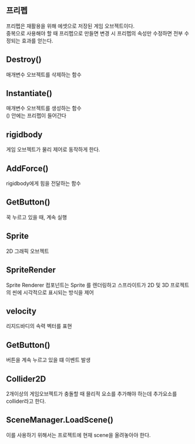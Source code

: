 ## 프리펩

프리펩은 재활용을 위해 에셋으로 저장된 게임 오브젝트이다. <br/>
중복으로 사용해야 할 때 프리펩으로 만들면 변경 시 프리펩의 속성만 수정하면 전부 수정되는 효과를 얻는다.

## Destroy()

매개변수 오브젝트를 삭제하는 함수

## Instantiate()

매개변수 오브젝트를 생성하는 함수<br/>
() 안에는 프리펩이 들어간다

## rigidbody

게임 오브젝트가 물리 제어로 동작하게 한다.

## AddForce()

rigidbody에게 힘을 전달하는 함수

## GetButton()

꾹 누르고 있을 때, 계속 실행

## Sprite

2D 그래픽 오브젝트

## SpriteRender

Sprite Renderer 컴포넌트는 Sprite 를 렌더링하고 스프라이트가 2D 및 3D 프로젝트의 씬에 시각적으로 표시되는 방식을 제어

## velocity

리지드바디의 속력 벡터를 표현

## GetButton()

버튼을 계속 누르고 있을 떄 이벤트 발생

## Collider2D

2개이상의 게임오브젝트가 충돌할 때 믈리적 요소를 추가해야 하는데 추가요소를 collider라고 한다.

## SceneManager.LoadScene()

이를 사용하기 위해서는 프로젝트에 현재 scene을 올려놓아야 한다.
